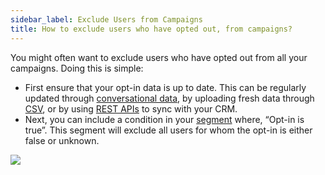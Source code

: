 ```yaml
---
sidebar_label: Exclude Users from Campaigns
title: How to exclude users who have opted out, from campaigns?
---
```


You might often want to exclude users who have opted out from all your campaigns. Doing this is simple:

- First ensure that your opt-in data is up to date. This can be regularly updated through [conversational data](../enriching_user_profiles/builder_capture_data), by uploading fresh data through [CSV](../enriching_user_profiles/create_audience_group_csv), or by using [REST APIs](../enriching_user_profiles/send_user_data_event_rest_api) to sync with your CRM.
- Next, you can include a condition in your [segment](../user_data/targeted_segments) where, “Opt-in is true”. This segment will exclude all users for whom the opt-in is either false or unknown.

![](https://i.imgur.com/xr4X98S.png)
